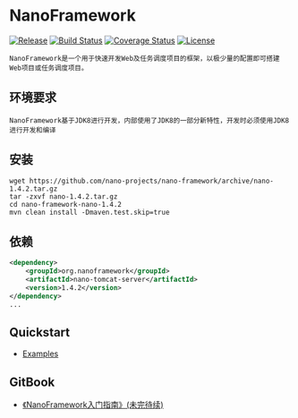 NanoFramework
====
[![Release](https://img.shields.io/badge/release-1.4.2-blue.svg)](https://github.com/nano-projects/nano-framework/releases)
[![Build Status](https://travis-ci.org/nano-projects/nano-framework.svg?branch=master)](https://travis-ci.org/nano-projects/nano-framework)
[![Coverage Status](https://coveralls.io/repos/github/nano-projects/nano-framework/badge.svg)](https://coveralls.io/github/nano-projects/nano-framework)
[![License](https://img.shields.io/badge/license-Apache%202-4EB1BA.svg)](https://www.apache.org/licenses/LICENSE-2.0.html)

	NanoFramework是一个用于快速开发Web及任务调度项目的框架，以极少量的配置即可搭建Web项目或任务调度项目。
	
	
环境要求
----
	NanoFramework基于JDK8进行开发，内部使用了JDK8的一部分新特性，开发时必须使用JDK8进行开发和编译

安装
----
```shell
wget https://github.com/nano-projects/nano-framework/archive/nano-1.4.2.tar.gz
tar -zxvf nano-1.4.2.tar.gz
cd nano-framework-nano-1.4.2
mvn clean install -Dmaven.test.skip=true
```

依赖
----
```xml
<dependency>
    <groupId>org.nanoframework</groupId>
    <artifactId>nano-tomcat-server</artifactId>
    <version>1.4.2</version>
</dependency>
...
```

Quickstart
----
- [Examples](https://github.com/nano-projects/nano-examples)

GitBook
----
- [《NanoFramework入门指南》(未完待续)](https://riveryang.gitbooks.io/nanoframework/content)
